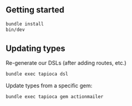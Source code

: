 ## Getting started

```sh
bundle install
bin/dev
```

## Updating types

Re-generate our DSLs (after adding routes, etc.)

```sh
bundle exec tapioca dsl
```

Update types from a specific gem:

```sh
bundle exec tapioca gem actionmailer
```
